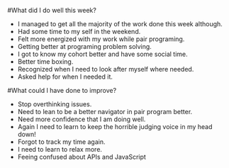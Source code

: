 #What did I do well this week?

- I managed to get all the majority of the work done this week although.
- Had some time to my self in the weekend.
- Felt more energized with my work while pair programing.  
- Getting better at programing problem solving.
- I got to know my cohort better and have some social time.
- Better time boxing.
- Recognized when I need to look after myself where needed.  
- Asked help for when I needed it.

#What could I have done to improve?
- Stop overthinking issues.
- Need to lean to be a better navigator in pair program better.
- Need more confidence that I am doing well.
- Again I need to learn to keep the horrible judging voice in my head down!
- Forgot to track my time again.
- I need to learn to relax more.
- Feeing confused about APIs and JavaScript
